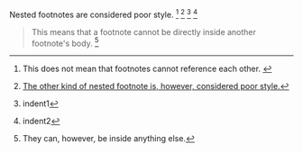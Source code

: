 Nested footnotes are considered poor style. [^a] [^xkcd] [^indent1] [^indent2]

[^a]: This does not mean that footnotes cannot reference each other. [^b]

[^b]: This means that a footnote definition cannot be directly inside another footnote definition.
> This means that a footnote cannot be directly inside another footnote's body. [^e]
>
> [^e]: They can, however, be inside anything else.

[^xkcd]: [The other kind of nested footnote is, however, considered poor style.](https://xkcd.com/1208/)

[^indent1]: indent1

    [^indent2]: indent2

